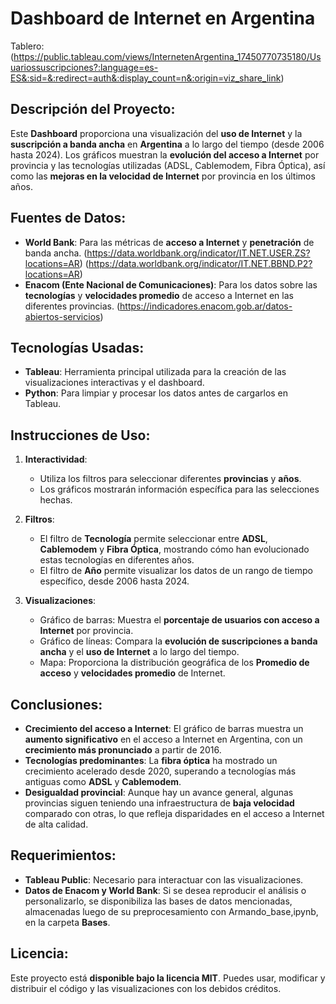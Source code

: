 # Dashboard de Internet en Argentina
Tablero: (https://public.tableau.com/views/InternetenArgentina_17450770735180/Usuariossuscripciones?:language=es-ES&:sid=&:redirect=auth&:display_count=n&:origin=viz_share_link)

## Descripción del Proyecto:
Este **Dashboard** proporciona una visualización del **uso de Internet** y la **suscripción a banda ancha** en **Argentina** a lo largo del tiempo (desde 2006 hasta 2024). Los gráficos muestran la **evolución del acceso a Internet** por provincia y las tecnologías utilizadas (ADSL, Cablemodem, Fibra Óptica), así como las **mejoras en la velocidad de Internet** por provincia en los últimos años.

## Fuentes de Datos:
- **World Bank**: Para las métricas de **acceso a Internet** y **penetración** de banda ancha.
(https://data.worldbank.org/indicator/IT.NET.USER.ZS?locations=AR) 
(https://data.worldbank.org/indicator/IT.NET.BBND.P2?locations=AR)
- **Enacom (Ente Nacional de Comunicaciones)**: Para los datos sobre las **tecnologías** y **velocidades promedio** de acceso a Internet en las diferentes provincias.
(https://indicadores.enacom.gob.ar/datos-abiertos-servicios)


## Tecnologías Usadas:
- **Tableau**: Herramienta principal utilizada para la creación de las visualizaciones interactivas y el dashboard.
- **Python**: Para limpiar y procesar los datos antes de cargarlos en Tableau.

## Instrucciones de Uso:
1. **Interactividad**:
   - Utiliza los filtros para seleccionar diferentes **provincias** y **años**.
   - Los gráficos mostrarán información específica para las selecciones hechas.

2. **Filtros**:
   - El filtro de **Tecnología** permite seleccionar entre **ADSL**, **Cablemodem** y **Fibra Óptica**, mostrando cómo han evolucionado estas tecnologías en diferentes años.
   - El filtro de **Año** permite visualizar los datos de un rango de tiempo específico, desde 2006 hasta 2024.

3. **Visualizaciones**:
   - Gráfico de barras: Muestra el **porcentaje de usuarios con acceso a Internet** por provincia.
   - Gráfico de líneas: Compara la **evolución de suscripciones a banda ancha** y el **uso de Internet** a lo largo del tiempo.
   - Mapa: Proporciona la distribución geográfica de los **Promedio de acceso** y **velocidades promedio** de Internet.

## Conclusiones:
- **Crecimiento del acceso a Internet**: El gráfico de barras muestra un **aumento significativo** en el acceso a Internet en Argentina, con un **crecimiento más pronunciado** a partir de 2016.
- **Tecnologías predominantes**: La **fibra óptica** ha mostrado un crecimiento acelerado desde 2020, superando a tecnologías más antiguas como **ADSL** y **Cablemodem**.
- **Desigualdad provincial**: Aunque hay un avance general, algunas provincias siguen teniendo una infraestructura de **baja velocidad** comparado con otras, lo que refleja disparidades en el acceso a Internet de alta calidad.

## Requerimientos:
- **Tableau Public**: Necesario para interactuar con las visualizaciones.
- **Datos de Enacom y World Bank**: Si se desea reproducir el análisis o personalizarlo, se disponibiliza las bases de datos mencionadas, almacenadas luego de su preprocesamiento con Armando_base,ipynb, en la carpeta **Bases**.

## Licencia:
Este proyecto está **disponible bajo la licencia MIT**. Puedes usar, modificar y distribuir el código y las visualizaciones con los debidos créditos.

